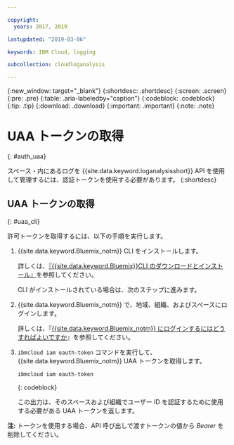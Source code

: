 ```yaml
---

copyright:
  years: 2017, 2019

lastupdated: "2019-03-06"

keywords: IBM Cloud, logging

subcollection: cloudloganalysis

---
```


{:new_window: target="_blank"}
{:shortdesc: .shortdesc}
{:screen: .screen}
{:pre: .pre}
{:table: .aria-labeledby="caption"}
{:codeblock: .codeblock}
{:tip: .tip}
{:download: .download}
{:important: .important}
{:note: .note}


# UAA トークンの取得
{: #auth_uaa}

スペース・内にあるログを {{site.data.keyword.loganalysisshort}} API を使用して管理するには、認証トークンを使用する必要があります。
{:shortdesc}

		
## UAA トークンの取得
{: #uaa_cli}


許可トークンを取得するには、以下の手順を実行します。

1. {{site.data.keyword.Bluemix_notm}} CLI をインストールします。

   詳しくは、[『{{site.data.keyword.Bluemix}}CLI のダウンロードとインストール』](/docs/cli?topic=cloud-cli-ibmcloud-cli#overview)を参照してください。
   
   CLI がインストールされている場合は、次のステップに進みます。
    
2. {{site.data.keyword.Bluemix_notm}} で、地域、組織、およびスペースにログインします。 

    詳しくは、『[{{site.data.keyword.Bluemix_notm}} にログインするにはどうすればよいですか](/docs/services/CloudLogAnalysis/qa?topic=cloudloganalysis-cli_qa#login)』を参照してください。
	
3. `ibmcloud iam oauth-token` コマンドを実行して、{{site.data.keyword.Bluemix_notm}} UAA トークンを取得します。

    ```
	ibmcloud iam oauth-token
	```
	{: codeblock}
	
	この出力は、そのスペースおよび組織でユーザー ID を認証するために使用する必要がある UAA トークンを返します。
	

**注:** トークンを使用する場合、API 呼び出しで渡すトークンの値から *Bearer* を削除してください。
